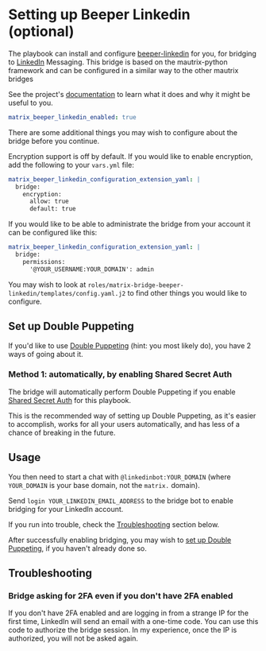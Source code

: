 # Setting up Beeper Linkedin (optional)

The playbook can install and configure [beeper-linkedin](https://github.com/beeper/linkedin) for you, for bridging to [LinkedIn](https://www.linkedin.com/) Messaging. This bridge is based on the mautrix-python framework and can be configured in a similar way to the other mautrix bridges

See the project's [documentation](https://github.com/beeper/linkedin/blob/master/README.md) to learn what it does and why it might be useful to you.

```yaml
matrix_beeper_linkedin_enabled: true
```

There are some additional things you may wish to configure about the bridge before you continue.

Encryption support is off by default. If you would like to enable encryption, add the following to your `vars.yml` file:
```yaml
matrix_beeper_linkedin_configuration_extension_yaml: |
  bridge:
    encryption:
      allow: true
      default: true
```

If you would like to be able to administrate the bridge from your account it can be configured like this:
```yaml
matrix_beeper_linkedin_configuration_extension_yaml: |
  bridge:
    permissions:
      '@YOUR_USERNAME:YOUR_DOMAIN': admin
```

You may wish to look at `roles/matrix-bridge-beeper-linkedin/templates/config.yaml.j2` to find other things you would like to configure.


## Set up Double Puppeting

If you'd like to use [Double Puppeting](https://docs.mau.fi/bridges/general/double-puppeting.html) (hint: you most likely do), you have 2 ways of going about it.

### Method 1: automatically, by enabling Shared Secret Auth

The bridge will automatically perform Double Puppeting if you enable [Shared Secret Auth](configuring-playbook-shared-secret-auth.md) for this playbook.

This is the recommended way of setting up Double Puppeting, as it's easier to accomplish, works for all your users automatically, and has less of a chance of breaking in the future.


## Usage

You then need to start a chat with `@linkedinbot:YOUR_DOMAIN` (where `YOUR_DOMAIN` is your base domain, not the `matrix.` domain).

Send `login YOUR_LINKEDIN_EMAIL_ADDRESS` to the bridge bot to enable bridging for your LinkedIn account.

If you run into trouble, check the [Troubleshooting](#troubleshooting) section below.

After successfully enabling bridging, you may wish to [set up Double Puppeting](#set-up-double-puppeting), if you haven't already done so.


## Troubleshooting

### Bridge asking for 2FA even if you don't have 2FA enabled

If you don't have 2FA enabled and are logging in from a strange IP for the first time, LinkedIn will send an email with a one-time code. You can use this code to authorize the bridge session. In my experience, once the IP is authorized, you will not be asked again.
